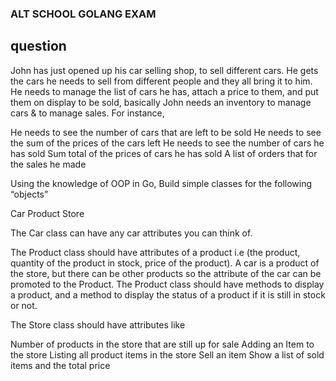 ### ALT SCHOOL GOLANG EXAM

## question

John has just opened up his car selling shop, to sell different cars. He gets the cars he needs to sell from different people and they all bring it to him. 
He needs to manage the list of cars he has, attach a price to them, and put them on display to be sold, basically John needs an inventory to manage cars & to manage sales. For instance, 

He needs to see the number of cars that are left to be sold 
He needs to see the sum of the prices of the cars left
He needs to see the number of cars he has sold
Sum total of the prices of cars he has sold
A list of orders that for the sales he made

Using the knowledge of OOP in Go, Build simple classes for the following “objects”


Car
Product
Store

The Car class can have any car attributes you can think of.

The Product class should have attributes of a product i.e (the product, quantity of the product in stock, price of the product). A car is a product of the store, but there can be other products so the attribute of the car can be promoted to the Product. The Product class should have methods to display a product, and a method to display the status of a product if it is still in stock or not.

The Store class should have attributes like

Number of products in the store that are still up for sale
Adding an Item to the store
Listing all product items in the store
Sell an item
Show a list of sold items and the total price
